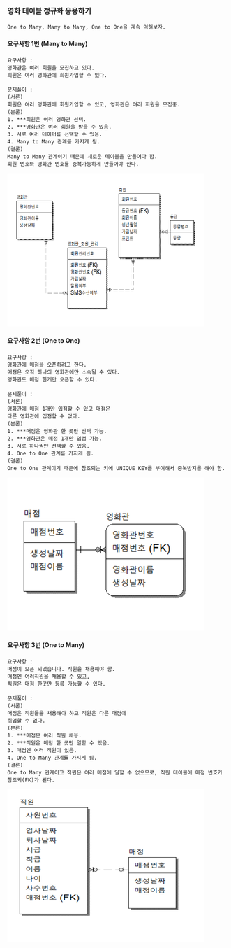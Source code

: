 ### 영화 테이블 정규화 응용하기

    One to Many, Many to Many, One to One을 계속 익혀보자.

#### 요구사항 1번 (Many to Many)

    요구사항 :
    영화관은 여러 회원을 모집하고 있다.
    회원은 여러 영화관에 회원가입할 수 있다.

    문제풀이 :
    (서론)
    회원은 여러 영화관에 회원가입할 수 있고, 영화관은 여러 회원을 모집중.
    (본론)
    1. ***회원은 여러 영화관 선택.
    2. ***영화관은 여러 회원을 받을 수 있음.
    3. 서로 여러 데이터를 선택할 수 있음.
    4. Many to Many 관계를 가지게 됨.
    (결론)
    Many to Many 관계이기 때문에 새로운 테이블을 만들어야 함.
    회원 번호와 영화관 번호를 중복가능하게 만들어야 한다.

<img src="1번문제_쩡답.PNG"  width="450" height="350">

#### 요구사항 2번 (One to One)

    요구사항 :
    영화관에 매점을 오픈하려고 한다.
    매점은 오직 하나의 영화관에만 소속될 수 있다.
    영화관도 매점 한개만 오픈할 수 있다.

    문제풀이 :
    (서론)
    영화관에 매점 1개만 입점할 수 있고 매점은
    다른 영화관에 입점할 수 없다.
    (본론)
    1. ***매점은 영화관 한 곳만 선택 가능.
    2. ***영화관은 매점 1개만 입점 가능.
    3. 서로 하나씩만 선택할 수 있음.
    4. One to One 관계를 가지게 됨.
    (결론)
    One to One 관계이기 때문에 참조되는 키에 UNIQUE KEY를 부여해서 중복방지를 해야 함.

<img src="2번문제_정답.PNG"  width="450" height="350">

#### 요구사항 3번 (One to Many)

    요구사항 :
    매점이 오픈 되었습니다. 직원을 채용해야 함.
    매점엔 여러직원을 채용할 수 있고,
    직원은 매점 한곳만 등록 가능할 수 있다.

    문제풀이 :
    (서론)
    매점은 직원들을 채용해야 하고 직원은 다른 매점에
    취업할 수 없다.
    (본론)
    1. ***매점은 여러 직원 채용.
    2. ***직원은 매점 한 곳만 일할 수 있음.
    3. 매점엔 여러 직원이 있음.
    4. One to Many 관계를 가지게 됨.
    (결론)
    One to Many 관계이고 직원은 여러 매점에 일할 수 없으므로, 직원 테이블에 매점 번호가 참조키(FK)가 된다.

<img src="3번문제_정답.PNG"  width="450" height="350">
